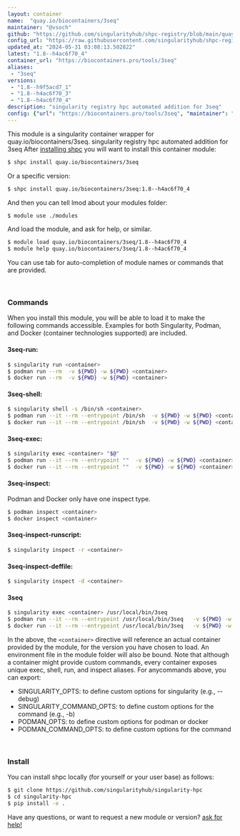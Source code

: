 ```yaml
---
layout: container
name:  "quay.io/biocontainers/3seq"
maintainer: "@vsoch"
github: "https://github.com/singularityhub/shpc-registry/blob/main/quay.io/biocontainers/3seq/container.yaml"
config_url: "https://raw.githubusercontent.com/singularityhub/shpc-registry/main/quay.io/biocontainers/3seq/container.yaml"
updated_at: "2024-05-31 03:08:13.502822"
latest: "1.8--h4ac6f70_4"
container_url: "https://biocontainers.pro/tools/3seq"
aliases:
 - "3seq"
versions:
 - "1.8--h9f5acd7_1"
 - "1.8--h4ac6f70_3"
 - "1.8--h4ac6f70_4"
description: "singularity registry hpc automated addition for 3seq"
config: {"url": "https://biocontainers.pro/tools/3seq", "maintainer": "@vsoch", "description": "singularity registry hpc automated addition for 3seq", "latest": {"1.8--h4ac6f70_4": "sha256:70a90ddfa93e7398028f8e77c2839493bf3f1af45520bc864a7c5cefc8b5f188"}, "tags": {"1.8--h9f5acd7_1": "sha256:471d0948d34338bb871ef005b267bd08119f1d4fde178a4a755e696f635542e7", "1.8--h4ac6f70_3": "sha256:123ed1ea5ca100ed021890684d2629b7fceabfa9dad8e7d99a658a53f3ff0dbf", "1.8--h4ac6f70_4": "sha256:70a90ddfa93e7398028f8e77c2839493bf3f1af45520bc864a7c5cefc8b5f188"}, "docker": "quay.io/biocontainers/3seq", "aliases": {"3seq": "/usr/local/bin/3seq"}}
---
```


This module is a singularity container wrapper for quay.io/biocontainers/3seq.
singularity registry hpc automated addition for 3seq
After [installing shpc](#install) you will want to install this container module:


```bash
$ shpc install quay.io/biocontainers/3seq
```

Or a specific version:

```bash
$ shpc install quay.io/biocontainers/3seq:1.8--h4ac6f70_4
```

And then you can tell lmod about your modules folder:

```bash
$ module use ./modules
```

And load the module, and ask for help, or similar.

```bash
$ module load quay.io/biocontainers/3seq/1.8--h4ac6f70_4
$ module help quay.io/biocontainers/3seq/1.8--h4ac6f70_4
```

You can use tab for auto-completion of module names or commands that are provided.

<br>

### Commands

When you install this module, you will be able to load it to make the following commands accessible.
Examples for both Singularity, Podman, and Docker (container technologies supported) are included.

#### 3seq-run:

```bash
$ singularity run <container>
$ podman run --rm  -v ${PWD} -w ${PWD} <container>
$ docker run --rm  -v ${PWD} -w ${PWD} <container>
```

#### 3seq-shell:

```bash
$ singularity shell -s /bin/sh <container>
$ podman run --it --rm --entrypoint /bin/sh  -v ${PWD} -w ${PWD} <container>
$ docker run --it --rm --entrypoint /bin/sh  -v ${PWD} -w ${PWD} <container>
```

#### 3seq-exec:

```bash
$ singularity exec <container> "$@"
$ podman run --it --rm --entrypoint ""  -v ${PWD} -w ${PWD} <container> "$@"
$ docker run --it --rm --entrypoint ""  -v ${PWD} -w ${PWD} <container> "$@"
```

#### 3seq-inspect:

Podman and Docker only have one inspect type.

```bash
$ podman inspect <container>
$ docker inspect <container>
```

#### 3seq-inspect-runscript:

```bash
$ singularity inspect -r <container>
```

#### 3seq-inspect-deffile:

```bash
$ singularity inspect -d <container>
```


#### 3seq

```bash
$ singularity exec <container> /usr/local/bin/3seq
$ podman run --it --rm --entrypoint /usr/local/bin/3seq   -v ${PWD} -w ${PWD} <container> -c " $@"
$ docker run --it --rm --entrypoint /usr/local/bin/3seq   -v ${PWD} -w ${PWD} <container> -c " $@"
```



In the above, the `<container>` directive will reference an actual container provided
by the module, for the version you have chosen to load. An environment file in the
module folder will also be bound. Note that although a container
might provide custom commands, every container exposes unique exec, shell, run, and
inspect aliases. For anycommands above, you can export:

 - SINGULARITY_OPTS: to define custom options for singularity (e.g., --debug)
 - SINGULARITY_COMMAND_OPTS: to define custom options for the command (e.g., -b)
 - PODMAN_OPTS: to define custom options for podman or docker
 - PODMAN_COMMAND_OPTS: to define custom options for the command

<br>

### Install

You can install shpc locally (for yourself or your user base) as follows:

```bash
$ git clone https://github.com/singularityhub/singularity-hpc
$ cd singularity-hpc
$ pip install -e .
```

Have any questions, or want to request a new module or version? [ask for help!](https://github.com/singularityhub/singularity-hpc/issues)